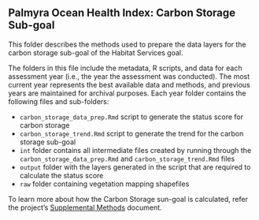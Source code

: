 ## Palmyra Ocean Health Index: Carbon Storage Sub-goal 

This folder describes the methods used to prepare the data layers for the carbon storage sub-goal of the Habitat Services goal. 

The folders in this file include the metadata, R scripts, and data for each assessment year (i.e., the year the assessment was conducted). The most current year represents the best available data and methods, and previous years are maintained for archival purposes. Each year folder contains the following files and sub-folders:  

- `carbon_storage_data_prep.Rmd` script to generate the status score for carbon storage   
- `carbon_storage_trend.Rmd` script to generate the trend for the carbon storage sub-goal   
- `int` folder contains all intermediate files created by running through the `carbon_storage_data_prep.Rmd` and `carbon_storage_trend.Rmd` files      
- `output` folder with the layers generated in the script that are required to calculate the status score    
- `raw` folder containing vegetation mapping shapefiles      

To learn more about how the Carbon Storage sun-goal is calculated, refer the project’s [Supplemental Methods](https://raw.githack.com/OHI-4site/pal-scores/master/documents/methods-results/Supplement.html) document.    





